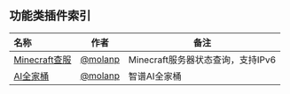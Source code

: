 ## 功能类插件索引

<!-- 请在表首添加新行 -->

| 名称                                                         | 作者                                 | 备注                               |
| :----------------------------------------------------------- | ------------------------------------ | ---------------------------------- |
| [Minecraft查服](https://github.com/molanp/zhenxun_plugin_mccheck) | [@molanp](https://github.com/molanp) | Minecraft服务器状态查询，支持IPv6 |
| [AI全家桶](https://github.com/molanp/zhenxun_plugin_zhipu_toolkit) | [@molanp](https://github.com/molanp) | 智谱AI全家桶 |